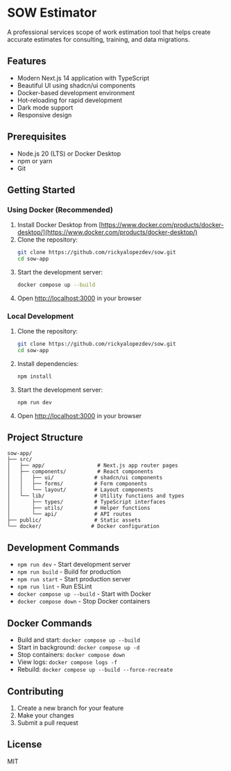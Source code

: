 # SOW Estimator

A professional services scope of work estimation tool that helps create accurate estimates for consulting, training, and data migrations.

## Features

- Modern Next.js 14 application with TypeScript
- Beautiful UI using shadcn/ui components
- Docker-based development environment
- Hot-reloading for rapid development
- Dark mode support
- Responsive design

## Prerequisites

- Node.js 20 (LTS) or Docker Desktop
- npm or yarn
- Git

## Getting Started

### Using Docker (Recommended)

1. Install Docker Desktop from [https://www.docker.com/products/docker-desktop/](https://www.docker.com/products/docker-desktop/)
2. Clone the repository:
   ```bash
   git clone https://github.com/rickyalopezdev/sow.git
   cd sow-app
   ```
3. Start the development server:
   ```bash
   docker compose up --build
   ```
4. Open [http://localhost:3000](http://localhost:3000) in your browser

### Local Development

1. Clone the repository:
   ```bash
   git clone https://github.com/rickyalopezdev/sow.git
   cd sow-app
   ```
2. Install dependencies:
   ```bash
   npm install
   ```
3. Start the development server:
   ```bash
   npm run dev
   ```
4. Open [http://localhost:3000](http://localhost:3000) in your browser

## Project Structure

```
sow-app/
├── src/
│   ├── app/                 # Next.js app router pages
│   ├── components/          # React components
│   │   ├── ui/             # shadcn/ui components
│   │   ├── forms/          # Form components
│   │   └── layout/         # Layout components
│   └── lib/                # Utility functions and types
│       ├── types/          # TypeScript interfaces
│       ├── utils/          # Helper functions
│       └── api/            # API routes
├── public/                 # Static assets
└── docker/                # Docker configuration
```

## Development Commands

- `npm run dev` - Start development server
- `npm run build` - Build for production
- `npm run start` - Start production server
- `npm run lint` - Run ESLint
- `docker compose up --build` - Start with Docker
- `docker compose down` - Stop Docker containers

## Docker Commands

- Build and start: `docker compose up --build`
- Start in background: `docker compose up -d`
- Stop containers: `docker compose down`
- View logs: `docker compose logs -f`
- Rebuild: `docker compose up --build --force-recreate`

## Contributing

1. Create a new branch for your feature
2. Make your changes
3. Submit a pull request

## License

MIT
